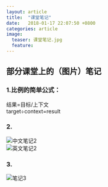 ```yaml
---
layout: article
title:  "课堂笔记"
date:   2018-01-17 22:07:50 +0800
categories: article
image:
  teaser: 课堂笔记.jpg
  feature:
---
```


## 部分课堂上的（图片）笔记

### 1.比例的简单公式：
结果=目标/上下文  
target÷context=result  

### 2.
![中文笔记2](http://a4.qpic.cn/psb?/V11G6t9Q3pzLi9/zRxmcw8G*U4a9MArqjoNBxrAQe9tRsvDPuWKc.LIGhE!/m/dD8BAAAAAAAAnull&bo=oAU4BKAFOAQRBzA!&rf=photolist&t=5)  
![英文笔记2](http://a1.qpic.cn/psb?/V11G6t9Q3pzLi9/fHtimScW3tfSJHU2Lz4Lyp1NjvCTLYuZVhnzR2*3q6c!/m/dGgBAAAAAAAAnull&bo=oAU4BKAFOAQRBzA!&rf=photolist&t=5)

### 3.
![笔记3](http://a4.qpic.cn/psb?/V11G6t9Q3pzLi9/slj7Z4B.YKoPZ6HhCPrjLXnOMwyxcLF3BLplqB*Up9k!/m/dD8BAAAAAAAAnull&bo=oAU4BKAFOAQRBzA!&rf=photolist&t=5)
